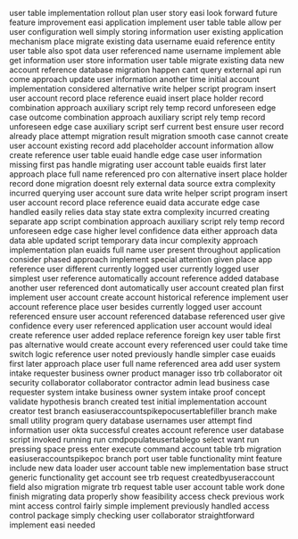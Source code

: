user table implementation rollout plan user story easi look forward future feature improvement easi application implement user table table allow per user configuration well simply storing information user existing application mechanism place migrate existing data username euaid reference entity user table also spot data user referenced name username implement able get information user store information user table migrate existing data new account reference database migration happen cant query external api run come approach update user information another time initial account implementation considered alternative write helper script program insert user account record place reference euaid insert place holder record combination approach auxiliary script rely temp record unforeseen edge case outcome combination approach auxiliary script rely temp record unforeseen edge case auxiliary script serf current best ensure user record already place attempt migration result migration smooth case cannot create user account existing record add placeholder account information allow create reference user table euaid handle edge case user information missing first pas handle migrating user account table euaids first later approach place full name referenced pro con alternative insert place holder record done migration doesnt rely external data source extra complexity incurred querying user account sure data write helper script program insert user account record place reference euaid data accurate edge case handled easily relies data stay state extra complexity incurred creating separate app script combination approach auxiliary script rely temp record unforeseen edge case higher level confidence data either approach data data able updated script temporary data incur complexity approach implementation plan euaids full name user present throughout application consider phased approach implement special attention given place app reference user different currently logged user currently logged user simplest user reference automatically account reference added database another user referenced dont automatically user account created plan first implement user account create account historical reference implement user account reference place user besides currently logged user account referenced ensure user account referenced database referenced user give confidence every user referenced application user account would ideal create reference user added replace reference foreign key user table first pas alternative would create account every referenced user could take time switch logic reference user noted previously handle simpler case euaids first later approach place user full name referenced area add user system intake requester business owner product manager isso trb collaborator oit security collaborator collaborator contractor admin lead business case requester system intake business owner system intake proof concept validate hypothesis branch created test initial implementation account creator test branch easiuseraccountspikepocusertablefiller branch make small utility program query database usernames user attempt find information user okta successful creates account reference user database script invoked running run cmdpopulateusertablego select want run pressing space press enter execute command account table trb migration easiuseraccountspikepoc branch port user table functionality mint feature include new data loader user account table new implementation base struct generic functionality get account see trb request createdbyuseraccount field also migration migrate trb request table user account table work done finish migrating data properly show feasibility access check previous work mint access control fairly simple implement previously handled access control package simply checking user collaborator straightforward implement easi needed